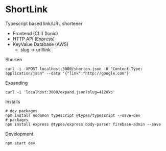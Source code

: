 # ShortLink

Typescript based link/URL shortener

- Frontend (CLI) (Ionic)
- HTTP API (Express)
- KeyValue Database (AWS)
  - slug -> url/link

Shorten

    curl -i -XPOST localhost:3000/shorten.json -H "Content-Type: application/json" --data '{"link":"http://google.com"}'

Expanding

    curl -i 'localhost:3000/expand.json?slug=4128ko'

Installs

    # dev packages
    npm install nodemon typescript @types/typescript --save-dev
    # packages
    npm install express @types/express body-parser firebase-admin --save

Development

    npm start dev
